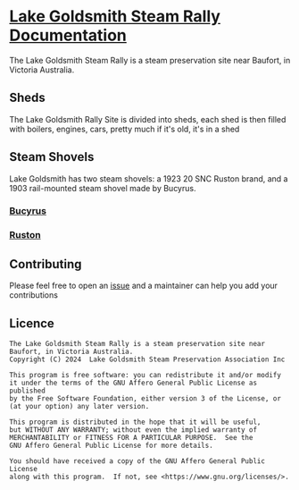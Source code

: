 # [Lake Goldsmith Steam Rally Documentation](https://github.com/non-bin/Lake-Goldsmith)

The Lake Goldsmith Steam Rally is a steam preservation site near Baufort, in Victoria Australia.

## Sheds

The Lake Goldsmith Rally Site is divided into sheds, each shed is then filled with boilers, engines, cars, pretty much if it's old, it's in a shed

## Steam Shovels

Lake Goldsmith has two steam shovels: a 1923 20 SNC Ruston brand, and a 1903 rail-mounted steam shovel made by Bucyrus.

### [Bucyrus](sheds/steamShovels/bucyrus)

### [Ruston](sheds/steamShovels/ruston)

## Contributing

Please feel free to open an [issue](https://github.com/Lake-Goldsmith/Lake-Goldsmith.github.io/issues) and a maintainer can help you add your contributions

## Licence

    The Lake Goldsmith Steam Rally is a steam preservation site near Baufort, in Victoria Australia.
    Copyright (C) 2024  Lake Goldsmith Steam Preservation Association Inc

    This program is free software: you can redistribute it and/or modify
    it under the terms of the GNU Affero General Public License as published
    by the Free Software Foundation, either version 3 of the License, or
    (at your option) any later version.

    This program is distributed in the hope that it will be useful,
    but WITHOUT ANY WARRANTY; without even the implied warranty of
    MERCHANTABILITY or FITNESS FOR A PARTICULAR PURPOSE.  See the
    GNU Affero General Public License for more details.

    You should have received a copy of the GNU Affero General Public License
    along with this program.  If not, see <https://www.gnu.org/licenses/>.
